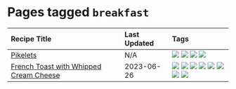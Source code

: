 # Pages tagged `breakfast`

|Recipe Title|Last Updated|Tags
|:---|:---|:---|
|[Pikelets](../recipes/pikelets.md)|N/A|[![](https://img.shields.io/badge/tag-breakfast-4e6ea)](../tags/breakfast.md) [![](https://img.shields.io/badge/tag-dessert-b6c680)](../tags/dessert.md) [![](https://img.shields.io/badge/tag-family-f05668)](../tags/family.md) [![](https://img.shields.io/badge/tag-fried-1d5152)](../tags/fried.md)|
|[French Toast with Whipped Cream Cheese](../recipes/frenchtoastwhippedcreamcheese.md)|2023-06-26|[![](https://img.shields.io/badge/tag-amazing-e4f90)](../tags/amazing.md) [![](https://img.shields.io/badge/tag-breakfast-4e6ea)](../tags/breakfast.md) [![](https://img.shields.io/badge/tag-dairy-28ab17)](../tags/dairy.md) [![](https://img.shields.io/badge/tag-dessert-b6c680)](../tags/dessert.md) [![](https://img.shields.io/badge/tag-fried-1d5152)](../tags/fried.md) [![](https://img.shields.io/badge/tag-large_quantity-427cd)](../tags/large_quantity.md) [![](https://img.shields.io/badge/tag-messy-9fef19)](../tags/messy.md) [![](https://img.shields.io/badge/tag-mine-d4602a)](../tags/mine.md)|